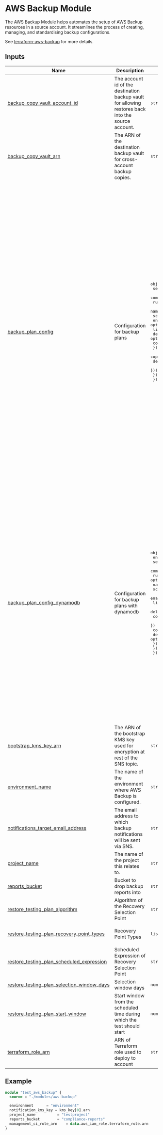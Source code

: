# AWS Backup Module

The AWS Backup Module helps automates the setup of AWS Backup resources in a source account. It streamlines the process of creating, managing, and standardising backup configurations.

<!-- vale off -->
See [terraform-aws-backup](https://github.com/NHSDigital/terraform-aws-backup.git) for more details.
<!-- vale on -->

## Inputs
<!-- markdownlint-disable MD051 -->
<!-- vale off -->
| Name | Description | Type | Default | Required |
|------|-------------|------|---------|:--------:|
| <a name="input_backup_copy_vault_account_id"></a> [backup\_copy\_vault\_account\_id](#input\_backup\_copy\_vault\_account\_id) | The account id of the destination backup vault for allowing restores back into the source account. | `string` | `""` | no |
| <a name="input_backup_copy_vault_arn"></a> [backup\_copy\_vault\_arn](#input\_backup\_copy\_vault\_arn) | The ARN of the destination backup vault for cross-account backup copies. | `string` | `""` | no |
| <a name="input_backup_plan_config"></a> [backup\_plan\_config](#input\_backup\_plan\_config) | Configuration for backup plans | <pre>object({<br>    selection_tag             = string<br>    compliance_resource_types = list(string)<br>    rules = list(object({<br>      name                     = string<br>      schedule                 = string<br>      enable_continuous_backup = optional(bool)<br>      lifecycle = object({<br>        delete_after       = optional(number)<br>        cold_storage_after = optional(number)<br>      })<br>      copy_action = optional(object({<br>        delete_after = optional(number)<br>      }))<br>    }))<br>  })</pre> | <pre>{<br>  "compliance_resource_types": [<br>    "S3"<br>  ],<br>  "rules": [<br>    {<br>      "copy_action": {<br>        "delete_after": 365<br>      },<br>      "lifecycle": {<br>        "delete_after": 35<br>      },<br>      "name": "daily_kept_5_weeks",<br>      "schedule": "cron(0 0 ** ? *)"<br>    },<br>    {<br>      "copy_action": {<br>        "delete_after": 365<br>      },<br>      "lifecycle": {<br>        "delete_after": 90<br>      },<br>      "name": "weekly_kept_3_months",<br>      "schedule": "cron(0 1 ?* SUN *)"<br>    },<br>    {<br>      "copy_action": {<br>        "delete_after": 365<br>      },<br>      "lifecycle": {<br>        "cold_storage_after": 30,<br>        "delete_after": 2555<br>      },<br>      "name": "monthly_kept_7_years",<br>      "schedule": "cron(0 2 1* ? *)"<br>    },<br>    {<br>      "copy_action": {<br>        "delete_after": 365<br>      },<br>      "enable_continuous_backup": true,<br>      "lifecycle": {<br>        "delete_after": 35<br>      },<br>      "name": "point_in_time_recovery",<br>      "schedule": "cron(0 5* *?*)"<br>    }<br>  ],<br>  "selection_tag": "BackupLocal"<br>}</pre> | no |
| <a name="input_backup_plan_config_dynamodb"></a> [backup\_plan\_config\_dynamodb](#input\_backup\_plan\_config\_dynamodb) | Configuration for backup plans with dynamodb | <pre>object({<br>    enable                    = bool<br>    selection_tag             = string<br>    compliance_resource_types = list(string)<br>    rules = optional(list(object({<br>      name                     = string<br>      schedule                 = string<br>      enable_continuous_backup = optional(bool)<br>      lifecycle = object({<br>        delete_after       = number<br>        cold_storage_after = optional(number)<br>      })<br>      copy_action = optional(object({<br>        delete_after = optional(number)<br>      }))<br>    })))<br>  })</pre> | <pre>{<br>  "compliance_resource_types": [<br>    "DynamoDB"<br>  ],<br>  "enable": true,<br>  "rules": [<br>    {<br>      "copy_action": {<br>        "delete_after": 365<br>      },<br>      "lifecycle": {<br>        "delete_after": 35<br>      },<br>      "name": "dynamodb_daily_kept_5_weeks",<br>      "schedule": "cron(0 0 ** ? *)"<br>    },<br>    {<br>      "copy_action": {<br>        "delete_after": 365<br>      },<br>      "lifecycle": {<br>        "delete_after": 90<br>      },<br>      "name": "dynamodb_weekly_kept_3_months",<br>      "schedule": "cron(0 1 ?* SUN *)"<br>    },<br>    {<br>      "copy_action": {<br>        "delete_after": 365<br>      },<br>      "lifecycle": {<br>        "cold_storage_after": 30,<br>        "delete_after": 2555<br>      },<br>      "name": "dynamodb_monthly_kept_7_years",<br>      "schedule": "cron(0 2 1* ? *)"<br>    }<br>  ],<br>  "selection_tag": "BackupDynamoDB"<br>}</pre> | no |
| <a name="input_notification_kms_key"></a> [bootstrap\_kms\_key\_arn](#input\_bootstrap\_kms\_key\_arn) | The ARN of the bootstrap KMS key used for encryption at rest of the SNS topic. | `string` | n/a | yes |
| <a name="input_environment"></a> [environment\_name](#input\_environment\_name) | The name of the environment where AWS Backup is configured. | `string` | n/a | yes |
| <a name="input_notifications_target_email_address"></a> [notifications\_target\_email\_address](#input\_notifications\_target\_email\_address) | The email address to which backup notifications will be sent via SNS. | `string` | `""` | no |
| <a name="input_project_name"></a> [project\_name](#input\_project\_name) | The name of the project this relates to. | `string` | n/a | yes |
| <a name="input_reports_bucket"></a> [reports\_bucket](#input\_reports\_bucket) | Bucket to drop backup reports into | `string` | n/a | yes |
| <a name="input_restore_testing_plan_algorithm"></a> [restore\_testing\_plan\_algorithm](#input\_restore\_testing\_plan\_algorithm) | Algorithm of the Recovery Selection Point | `string` | `"LATEST_WITHIN_WINDOW"` | no |
| <a name="input_restore_testing_plan_recovery_point_types"></a> [restore\_testing\_plan\_recovery\_point\_types](#input\_restore\_testing\_plan\_recovery\_point\_types) | Recovery Point Types | `list(string)` | <pre>[<br>  "SNAPSHOT"<br>]</pre> | no |
| <a name="input_restore_testing_plan_scheduled_expression"></a> [restore\_testing\_plan\_scheduled\_expression](#input\_restore\_testing\_plan\_scheduled\_expression) | Scheduled Expression of Recovery Selection Point | `string` | `"cron(0 1 ? * SUN *)"` | no |
| <a name="input_restore_testing_plan_selection_window_days"></a> [restore\_testing\_plan\_selection\_window\_days](#input\_restore\_testing\_plan\_selection\_window\_days) | Selection window days | `number` | `7` | no |
| <a name="input_restore_testing_plan_start_window"></a> [restore\_testing\_plan\_start\_window](#input\_restore\_testing\_plan\_start\_window) | Start window from the scheduled time during which the test should start | `number` | `1` | no |
| <a name="input_management_ci_role_arn"></a> [terraform\_role\_arn](#input\_terraform\_role\_arn) | ARN of Terraform role used to deploy to account | `string` | n/a | yes |
<!-- vale on -->
<!-- markdownlint-enable MD051 -->

## Example

```terraform
module "test_aws_backup" {
  source = "./modules/aws-backup"

  environment      = "environment"
  notification_kms_key = kms_key[0].arn
  project_name          = "testproject"
  reports_bucket        = "compliance-reports"
  management_ci_role_arn    = data.aws_iam_role.terraform_role.arn
}
```
